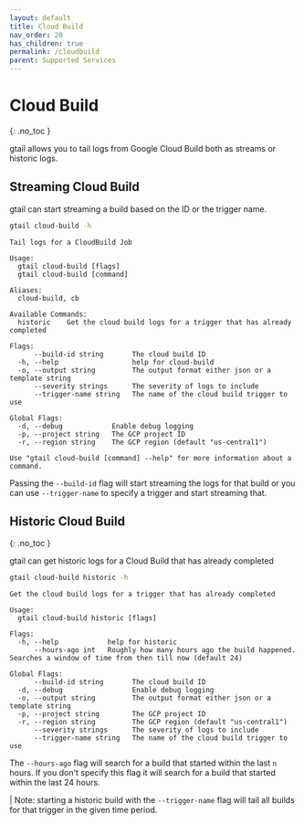 ```yaml
---
layout: default
title: Cloud Build
nav_order: 20
has_children: true
permalink: /cloudbuild
parent: Supported Services
---
```


# Cloud Build
{: .no_toc }

gtail allows you to tail logs from Google Cloud Build both as streams or historic logs.

## Streaming Cloud Build

gtail can start streaming a build based on the ID or the trigger name.

```bash
gtail cloud-build -h
```
```text
Tail logs for a CloudBuild Job

Usage:
  gtail cloud-build [flags]
  gtail cloud-build [command]

Aliases:
  cloud-build, cb

Available Commands:
  historic    Get the cloud build logs for a trigger that has already completed

Flags:
      --build-id string       The cloud build ID
  -h, --help                  help for cloud-build
  -o, --output string         The output format either json or a template string
      --severity strings      The severity of logs to include
      --trigger-name string   The name of the cloud build trigger to use

Global Flags:
  -d, --debug            Enable debug logging
  -p, --project string   The GCP project ID
  -r, --region string    The GCP region (default "us-central1")

Use "gtail cloud-build [command] --help" for more information about a command.
```

Passing the `--build-id` flag will start streaming the logs for that build or you can use `--trigger-name` to specify a trigger and start streaming that.

## Historic Cloud Build
{: .no_toc }

gtail can get historic logs for a Cloud Build that has already completed

```bash
gtail cloud-build historic -h
```
```text
Get the cloud build logs for a trigger that has already completed

Usage:
  gtail cloud-build historic [flags]

Flags:
  -h, --help            help for historic
      --hours-ago int   Roughly how many hours ago the build happened. Searches a window of time from then till now (default 24)

Global Flags:
      --build-id string       The cloud build ID
  -d, --debug                 Enable debug logging
  -o, --output string         The output format either json or a template string
  -p, --project string        The GCP project ID
  -r, --region string         The GCP region (default "us-central1")
      --severity strings      The severity of logs to include
      --trigger-name string   The name of the cloud build trigger to use
```

The `--hours-ago` flag will search for a build that started within the last `n` hours. If you don't specify this flag it will search for a build that started within the last 24 hours.

| Note: starting a historic build with the `--trigger-name` flag will tail all builds for that trigger in the given time period.